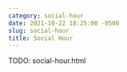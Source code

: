 ```yaml
---
category: social-hour
date: 2021-10-22 18:25:00 -0500
slug: social-hour
title: Social Hour
---
```


TODO: social-hour.html